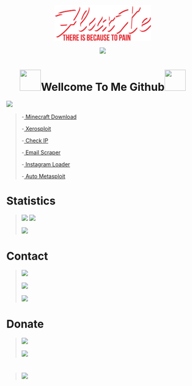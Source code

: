 <p align="center"><a href="https://github.com/FluxXe1"><img width="50%" alt="WELLCOME TO ME GITHUB. FluxXe There Is Because To Pain" src="./luxxe.png" /></a></p>
  
<p align="center">
<!--   <a href="https://github.com/DenverCoder1/readme-typing-svg"> -->
    <img src="https://readme-typing-svg.herokuapp.com?color=E22FE4&width=380&height=45&lines=FluxXe+There+Is+Because+To+Pain.;Coffe+Lovers;Lack+Of+Sleep+Many+Dreams.&center=true"></a>
    
<h1 align="center"><img src="https://github.com/mitul3737/mitul3737/blob/main/Wave.gif" height="55px" width="55px">Wellcome To Me Github<img src="https://github.com/mitul3737/mitul3737/blob/main/Wave.gif" height="55px" width="55px"></h1>

 [![](https://img.shields.io/badge/-repositories-blue)](https://github.com/FluxXe1?tab=repositories)
>
> -<a href="https://github.com/FluxXe1/Minecraft"> Minecraft Download </a>
>
> -<a href="https://github.com/FluxXe1/xerosploit"> Xerosploit </a>
> 
> -<a href="https://github.com/FluxXe1/checkIP"> Check IP </a>
> 
> -<a href="https://github.com/FluxXe1/email-scraper"> Email Scraper </a>
>
> -<a href="https://github.com/FluxXe1/instaloader"> Instagram Loader </a>
>
> -<a href="https://github.com/FluxXe1/msf-exploit"> Auto Metasploit </a>


# Statistics

> [![](https://github-readme-stats.vercel.app/api/top-langs/?username=FluxXe1&theme=blue-green)](https://github.com/FluxXe1)
> [![](https://github-readme-stats.vercel.app/api?username=FluxXe1&theme=blue-green)](https://github.com/FluxXe1)
> 
> [![](https://github-readme-streak-stats.herokuapp.com/?user=FluxXe1&theme=blue-green)](https://github.com/FluxXe1)
> 


# Contact

> [![](https://img.shields.io/badge/GitHub-100000?style=for-the-badge&logo=github&logoColor=white)](https://github.com/FluxXe1)
> 
> [![](https://img.shields.io/badge/Twitter-1DA1F2?style=for-the-badge&logo=twitter&logoColor=white)](https://mobile.twitter.com/fluxxe3)
>
> [![](https://img.shields.io/youtube/channel/subscribers/UCf4Rq86obwW9XVPJt6OMkDQ?label=Youtube&style=social)](https://youtube.com/UCf4Rq86obwW9XVPJt6OMkDQ)


# Donate
> [![](https://img.shields.io/badge/Bitcoin-000000?style=for-the-badge&logo=bitcoin&logoColor=white)](https://github.com/FluxXe1)
>
> [![](https://img.shields.io/badge/PayPal-00457C?style=for-the-badge&logo=paypal&logoColor=white)](https://github.com/FluxXe1)


# 
> ![](https://readme-typing-svg.herokuapp.com?lines=Give+Me+Star+🌟🌟🌟🌟🌟🌟🌟)


